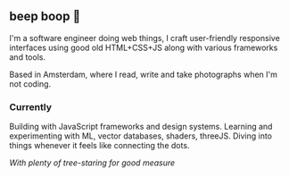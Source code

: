 ## beep boop 🌱

I'm a software engineer doing web things, I craft user-friendly responsive interfaces using good old HTML+CSS+JS along with various frameworks and tools.

Based in Amsterdam, where I read, write and take photographs when I'm not coding.

### Currently

Building with JavaScript frameworks and design systems.
Learning and experimenting with ML, vector databases, shaders, threeJS.
Diving into things whenever it feels like connecting the dots.

_With plenty of tree-staring for good measure_
